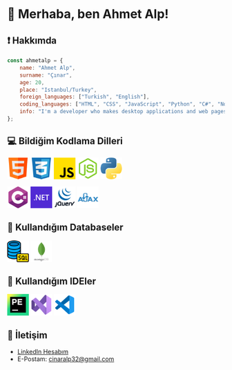 # 👋 Merhaba, ben Ahmet Alp!

## ❗ Hakkımda
```js
const ahmetalp = {
    name: "Ahmet Alp",
    surname: "Çınar",
    age: 20,
    place: "Istanbul/Turkey",
    foreign_languages: ["Turkish", "English"],
    coding_languages: ["HTML", "CSS", "JavaScript", "Python", "C#", "Node.js", "ASP.NET", "MVC", "jQuery", "Ajax"],
    info: "I'm a developer who makes desktop applications and web pages.",
};
```

## 💻 Bildiğim Kodlama Dilleri
<img src="https://github.com/ahmetalpcinar/ahmetalpcinar/blob/main/PNG/html.png" width="50" height="50"> <img src="https://github.com/ahmetalpcinar/ahmetalpcinar/blob/main/PNG/css.png" width="50" height="50">
<img src="https://github.com/ahmetalpcinar/ahmetalpcinar/blob/main/PNG/js.png" width="50" height="50"> <img src="https://github.com/ahmetalpcinar/ahmetalpcinar/blob/main/PNG/nodejs.png" width="50" height="50">
<img src="https://github.com/ahmetalpcinar/ahmetalpcinar/blob/main/PNG/python.png" width="50" height="50">

<img src="https://github.com/ahmetalpcinar/ahmetalpcinar/blob/main/PNG/c-sharp.png" width="50" height="50"> <img src="https://github.com/ahmetalpcinar/ahmetalpcinar/blob/main/PNG/asp-net.png" width="50" height="50">
<img src="https://github.com/ahmetalpcinar/ahmetalpcinar/blob/main/PNG/jquery.png" width="50" height="50"> <img src="https://github.com/ahmetalpcinar/ahmetalpcinar/blob/main/PNG/ajax.png" width="50" height="50">

## 📁 Kullandığım Databaseler
<img src="https://github.com/ahmetalpcinar/ahmetalpcinar/blob/main/PNG/sql.png" width="50" height="50"> <img src="https://github.com/ahmetalpcinar/ahmetalpcinar/blob/main/PNG/mongo.png" width="50" height="50">

## 🔌 Kullandığım IDEler
<img src="https://github.com/ahmetalpcinar/ahmetalpcinar/blob/main/PNG/pycharm.png" width="50" height="50"> <img src="https://github.com/ahmetalpcinar/ahmetalpcinar/blob/main/PNG/vs.png" width="50" height="50"> <img src="https://github.com/ahmetalpcinar/ahmetalpcinar/blob/main/PNG/vsc.png" width="50" height="50"> 

## 📧 İletişim
- [LinkedIn Hesabım](https://www.linkedin.com/in/ahmetalpcinar)
- E-Postam: cinaralp32@gmail.com

